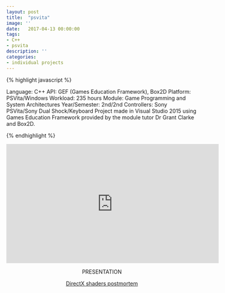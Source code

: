 ```yaml
---
layout: post
title:  "psvita"
image: ''
date:   2017-04-13 00:00:00
tags:
- C++
- psvita
description: ''
categories:
- individual projects
---
```


{% highlight javascript %}

Language: C++
API: GEF (Games Education Framework), Box2D
Platform: ​PSVita/Windows
Workload: 235 hours
Module: Game Programming and System Architectures
Year/Semester: 2nd/2nd
Controllers: Sony PSVita/Sony Dual Shock/Keyboard
​​Project made in Visual Studio 2015 using Games Education Framework provided by
the module tutor Dr Grant Clarke and Box2D. 

{% endhighlight %}

<center>
<iframe width="560" height="315" src="https://www.youtube.com/embed/7eafXxt1-Ck" frameborder="0" allow="accelerometer; autoplay; encrypted-media; gyroscope; picture-in-picture" allowfullscreen>
</iframe>
</center>

<!-- PRESENTATION -->
<center><p>PRESENTATION</p></center>

<!-- PDF -->
<center>
<object data="{{ "/assets/pdf/psvita.pdf" type="application/pdf"}}" alt=""  width="600" height="500">
  <a href="{{ "/assets/pdf/psvita.pdf" type="application/pdf"}}" alt="">DirectX shaders postmortem</a>
</object>
</center>

<!-- PIC 1 -->
<figure class="foto-legenda">
	<img src="{{ "/assets/img/psvita/1.png"}}" alt="">
	<figcaption> 
	</figcaption>
</figure>

<!-- PIC 2 - INSTRUCTIONS -->
<figure class="foto-legenda">
	<img src="{{ "/assets/img/psvita/2.png"}}" alt="">
	<figcaption> 
	</figcaption>
</figure>
